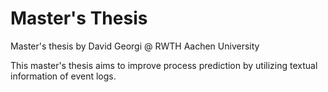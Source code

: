# Master's Thesis
Master's thesis by David Georgi @ RWTH Aachen University

This master's thesis aims to improve process prediction by utilizing textual information of event logs.
